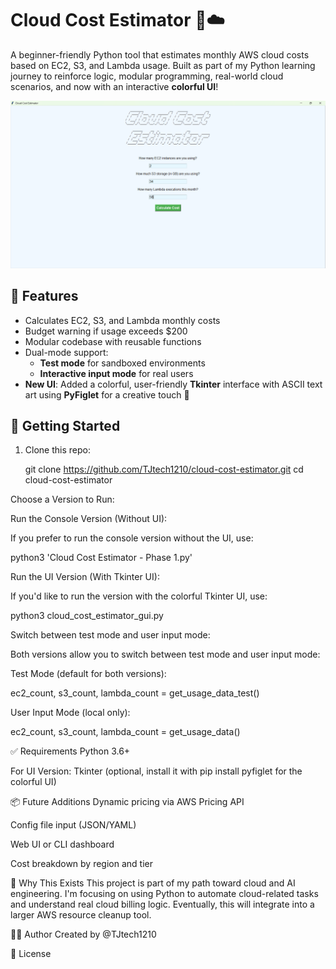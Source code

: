 # Cloud Cost Estimator 💸☁️

A beginner-friendly Python tool that estimates monthly AWS cloud costs based on EC2, S3, and Lambda usage. Built as part of my Python learning journey to reinforce logic, modular programming, real-world cloud scenarios, and now with an interactive **colorful UI**!

![Cloud Cost Estimator UI](https://github.com/TJtech1210/cloud-cost-estimator/blob/main/pictures/cloud_cost_estimatore%20phase%201%20image.png)

## 🔧 Features

- Calculates EC2, S3, and Lambda monthly costs
- Budget warning if usage exceeds $200
- Modular codebase with reusable functions
- Dual-mode support:
  - **Test mode** for sandboxed environments
  - **Interactive input mode** for real users
- **New UI**: Added a colorful, user-friendly **Tkinter** interface with ASCII text art using **PyFiglet** for a creative touch 🎨

## 🚀 Getting Started

1. Clone this repo:
   
   git clone https://github.com/TJtech1210/cloud-cost-estimator.git
   cd cloud-cost-estimator

Choose a Version to Run:

  Run the Console Version (Without UI):

  If you prefer to run the console version without the UI, use:

python3 'Cloud Cost Estimator - Phase 1.py'

  Run the UI Version (With Tkinter UI):

  If you'd like to run the version with the colorful Tkinter UI, use:

python3 cloud_cost_estimator_gui.py


Switch between test mode and user input mode:

Both versions allow you to switch between test mode and user input mode:

Test Mode (default for both versions):

  ec2_count, s3_count, lambda_count = get_usage_data_test()

User Input Mode (local only):

  ec2_count, s3_count, lambda_count = get_usage_data()


✅ Requirements
Python 3.6+

For UI Version: Tkinter (optional, install it with pip install pyfiglet for the colorful UI)

📦 Future Additions
Dynamic pricing via AWS Pricing API

Config file input (JSON/YAML)

Web UI or CLI dashboard

Cost breakdown by region and tier

🧠 Why This Exists
This project is part of my path toward cloud and AI engineering. I'm focusing on using Python to automate cloud-related tasks and understand real cloud billing logic. Eventually, this will integrate into a larger AWS resource cleanup tool.

👨‍💻 Author
Created by @TJtech1210

📄 License
